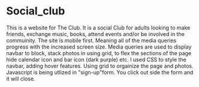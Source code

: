 ﻿# Social_club
This is a website for The Club. It is a social Club for adults looking to make friends, exchange music, books, attend events and/or be involved in the commuinity. 
The site is mobile first. Meaning all of the media queries progress with the increased screen size. Media queries are used to display navbar to block, stack photos in using grid, 
to flex the sections of the page hide calendar icon and bar icon (dark purple) etc. I used CSS to style the navbar, adding hover features. Using grid to orgainize the page and photos. Javascript is being utlized in "sign-up"form. You click out side the form and it will close. 

